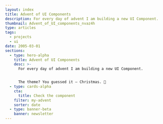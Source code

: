 ```yaml
---
layout: index
title: Advent of UI Components
description: For every day of advent I am building a new UI Component. The theme? You guessed it ― Christmas. 🎄
thumbnail: Advent_of_UI_components_nvaz4h
type: articles
tags:
  - projects
  - ui
date: 2005-03-01
sections:
  - type: hero-alpha
    title: Advent of UI Components
    desc: >-
      For every day of advent I am building a new UI Component.


      The theme? You guessed it ― Christmas. 🎄
  - type: cards-alpha
    cta:
      title: Check the component
    filter: my-advent
    sorter: date
  - type: banner-beta
    banner: newsletter
---
```

